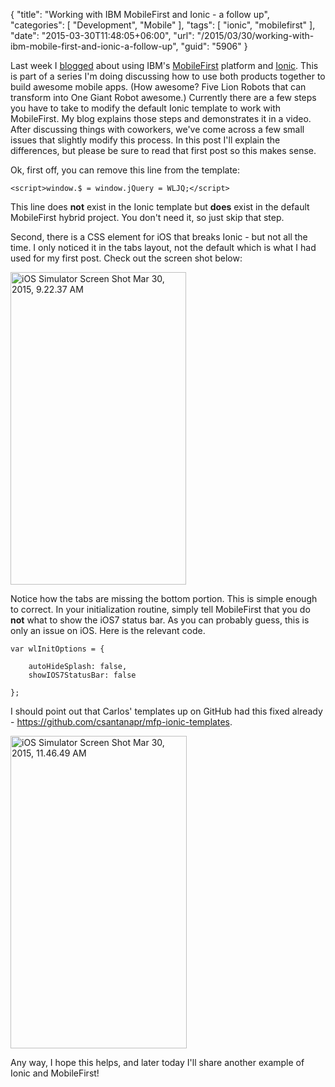 {
	"title": "Working with IBM MobileFirst and Ionic - a follow up",
	"categories": [
		"Development",
		"Mobile"
	],
	"tags": [
		"ionic",
		"mobilefirst"
	],
	"date": "2015-03-30T11:48:05+06:00",
	"url": "/2015/03/30/working-with-ibm-mobile-first-and-ionic-a-follow-up",
	"guid": "5906"
}

Last week I <a href="http://www.raymondcamden.com/2015/03/23/working-with-ibm-mobilefirst-and-the-ionic-framework">blogged</a> about using IBM's <a href="http://www.ibm.com/mobilefirst/us/en/">MobileFirst</a> platform and <a href="http://www.ionicframework.com/">Ionic</a>. This is part of a series I'm doing discussing how to use both products together to build awesome mobile apps. (How awesome? Five Lion Robots that can transform into One Giant Robot awesome.) Currently there are a few steps you have to take to modify the default Ionic template to work with MobileFirst. My blog explains those steps and demonstrates it in a video. After discussing things with coworkers, we've come across a few small issues that slightly modify this process. In this post I'll explain the differences, but please be sure to read that first post so this makes sense.

<!--more-->

Ok, first off, you can remove this line from the template: 

<pre><code class="language-javascript">&lt;script&gt;window.$ = window.jQuery = WLJQ;&lt;&#x2F;script&gt;</code></pre>

This line does <strong>not</strong> exist in the Ionic template but <strong>does</strong> exist in the default MobileFirst hybrid project. You don't need it, so just skip that step. 

Second, there is a CSS element for iOS that breaks Ionic - but not all the time. I only noticed it in the tabs layout, not the default which is what I had used for my first post. Check out the screen shot below:

<a href="http://www.raymondcamden.com/wp-content/uploads/2015/03/iOS-Simulator-Screen-Shot-Mar-30-2015-9.22.37-AM.png"><img src="http://www.raymondcamden.com/wp-content/uploads/2015/03/iOS-Simulator-Screen-Shot-Mar-30-2015-9.22.37-AM.png" alt="iOS Simulator Screen Shot Mar 30, 2015, 9.22.37 AM" width="281" height="500" class="alignnone size-full wp-image-5907" /></a>

Notice how the tabs are missing the bottom portion. This is simple enough to correct. In your initialization routine, simply tell MobileFirst that you do <strong>not</strong> what to show the iOS7 status bar. As you can probably guess, this is only an issue on iOS. Here is the relevant code.

<pre><code class="language-javascript">var wlInitOptions = {
	
	autoHideSplash: false,
	showIOS7StatusBar: false
		 
};</code></pre>

I should point out that Carlos' templates up on GitHub had this fixed already - <a href="https://github.com/csantanapr/mfp-ionic-templates">https://github.com/csantanapr/mfp-ionic-templates</a>. 

<a href="http://www.raymondcamden.com/wp-content/uploads/2015/03/iOS-Simulator-Screen-Shot-Mar-30-2015-11.46.49-AM.png"><img src="http://www.raymondcamden.com/wp-content/uploads/2015/03/iOS-Simulator-Screen-Shot-Mar-30-2015-11.46.49-AM.png" alt="iOS Simulator Screen Shot Mar 30, 2015, 11.46.49 AM" width="282" height="500" class="alignnone size-full wp-image-5909" /></a>

Any way, I hope this helps, and later today I'll share another example of Ionic and MobileFirst!
